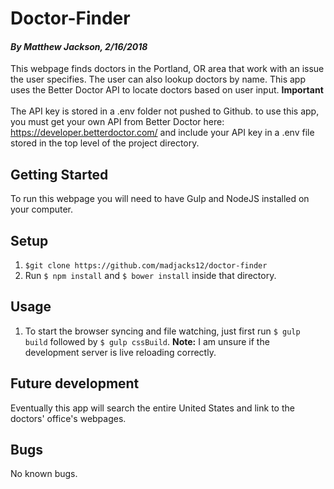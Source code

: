 # Doctor-Finder
#### _By Matthew Jackson, 2/16/2018_

This webpage finds doctors in the Portland, OR area that work with an issue the user specifies. The user can also lookup doctors by name. This app uses the Better Doctor API to locate doctors based on user input.
**Important** <br  /> <br  />
The API key is stored in a .env folder not pushed to Github. to use this app, you must get your own API from Better Doctor here: https://developer.betterdoctor.com/ and include your API key in a .env file stored in the top level of the project directory.

## Getting Started

To run this webpage you will need to have Gulp and NodeJS installed on your computer.

## Setup

1. `$git clone https://github.com/madjacks12/doctor-finder`
2. Run `$ npm install` and `$ bower install` inside that directory.

## Usage
1. To start the browser syncing and file watching, just first run `$ gulp build` followed by  `$ gulp cssBuild`.
**Note:** I am unsure if the development server is live reloading correctly.

## Future development
Eventually this app will search the entire United States and link to the doctors' office's webpages.

## Bugs

No known bugs.
